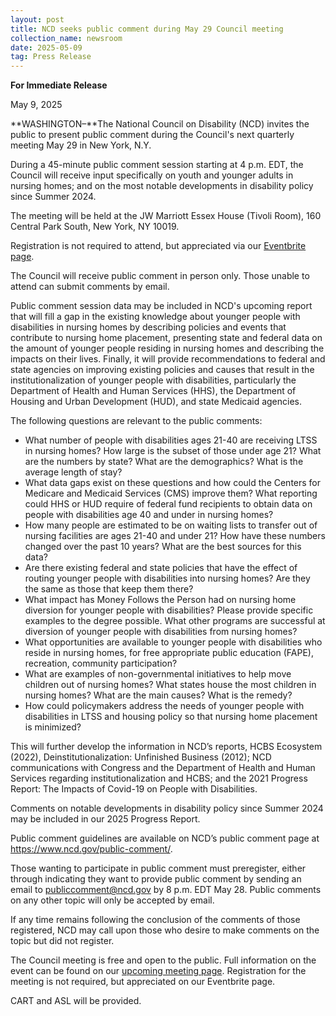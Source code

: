 ```yaml
---
layout: post
title: NCD seeks public comment during May 29 Council meeting
collection_name: newsroom
date: 2025-05-09
tag: Press Release
---
```

**For Immediate Release**

May 9, 2025

**WASHINGTON–**The National Council on Disability (NCD) invites the public to present public comment during the Council's next quarterly meeting May 29 in New York, N.Y.

During a 45-minute public comment session starting at 4 p.m. EDT, the Council will receive input specifically on youth and younger adults in nursing homes; and on the most notable developments in disability policy since Summer 2024.

The meeting will be held at the JW Marriott Essex House (Tivoli Room), 160 Central Park South, New York, NY 10019.

Registration is not required to attend, but appreciated via our [Eventbrite page](https://www.eventbrite.com/e/ncd-council-meeting-may-29-30-2025-new-york-ny-tickets-1345489889479?aff=oddtdtcreator).

 The Council will receive public comment in person only. Those unable to attend can submit comments by email. 

Public comment session data may be included in NCD's upcoming report that will fill a gap in the existing knowledge about younger people with disabilities in nursing homes by describing policies and events that contribute to nursing home placement, presenting state and federal data on the amount of younger people residing in nursing homes and describing the impacts on their lives. Finally, it will provide recommendations to federal and state agencies on improving existing policies and causes that result in the institutionalization of younger people with disabilities, particularly the Department of Health and Human Services (HHS), the Department of Housing and Urban Development (HUD), and state Medicaid agencies.

The following questions are relevant to the public comments:

* What number of people with disabilities ages 21-40 are receiving LTSS in nursing homes? How large is the subset of those under age 21? What are the numbers by state? What are the demographics? What is the average length of stay?
* What data gaps exist on these questions and how could the Centers for Medicare and Medicaid Services (CMS) improve them? What reporting could HHS or HUD require of federal fund recipients to obtain data on people with disabilities age 40 and under in nursing homes?
* How many people are estimated to be on waiting lists to transfer out of nursing facilities are ages 21-40 and under 21? How have these numbers changed over the past 10 years? What are the best sources for this data?
* Are there existing federal and state policies that have the effect of routing younger people with disabilities into nursing homes? Are they the same as those that keep them there?
* What impact has Money Follows the Person had on nursing home diversion for younger people with disabilities? Please provide specific examples to the degree possible. What other programs are successful at diversion of younger people with disabilities from nursing homes?
* What opportunities are available to younger people with disabilities who reside in nursing homes, for free appropriate public education (FAPE), recreation, community participation?
* What are examples of non-governmental initiatives to help move children out of nursing homes? What states house the most children in nursing homes? What are the main causes? What is the remedy?
* How could policymakers address the needs of younger people with disabilities in LTSS and housing policy so that nursing home placement is minimized?

This will further develop the information in NCD’s reports, HCBS Ecosystem (2022), Deinstitutionalization: Unfinished Business (2012); NCD communications with Congress and the Department of Health and Human Services regarding institutionalization and HCBS; and the 2021 Progress Report: The Impacts of Covid-19 on People with Disabilities. 

Comments on notable developments in disability policy since Summer 2024 may be included in our 2025 Progress Report.

Public comment guidelines are available on NCD’s public comment page at <https://www.ncd.gov/public-comment/>.

Those wanting to participate in public comment must preregister, either through indicating they want to provide public comment by sending an email to publiccomment@ncd.gov by 8 p.m. EDT May 28. Public comments on any other topic will only be accepted by email.

If any time remains following the conclusion of the comments of those registered, NCD may call upon those who desire to make comments on the topic but did not register.

The Council meeting is free and open to the public. Full information on the event can be found on our [upcoming meeting page](https://www.ncd.gov/meeting/2025-05-29-may-29-30-2025-council-meeting/). Registration for the meeting is not required, but appreciated on our Eventbrite page.

CART and ASL will be provided.
